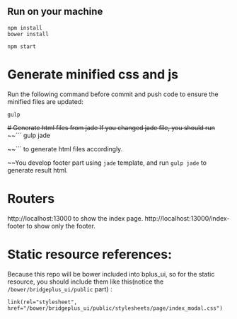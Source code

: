 ## Run on your machine
```
npm install
bower install

npm start
```

# Generate minified css and js
Run the following command before commit and push code to ensure the minified files are updated:
```
gulp
```

~~# Generate html files from jade
If you changed jade file, you should run~~ 
~~```
gulp jade

~~```
to generate html files accordingly.

~~You develop footer part using `jade` template, and run `gulp jade` to generate result html.

# Routers
http://localhost:13000 to show the index page.
http://localhost:13000/index-footer to show only the footer.

# Static resource references:
Because this repo will be bower included into bplus_ui, so for the static resource, you should include them like this(notice the `/bower/bridgeplus_ui/public` part) :
```
link(rel="stylesheet", href="/bower/bridgeplus_ui/public/stylesheets/page/index_modal.css")
```